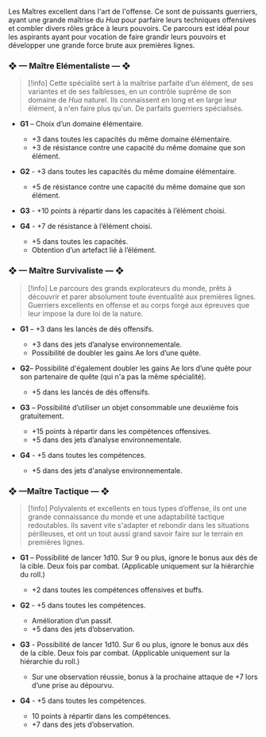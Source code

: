 Les Maîtres excellent dans l'art de l'offense. Ce sont de puissants guerriers, ayant une grande maîtrise du *Hua* pour parfaire leurs techniques offensives et combler divers rôles grâce à leurs pouvoirs. Ce parcours est idéal pour les aspirants ayant pour vocation de faire grandir leurs pouvoirs et développer une grande force brute aux premières lignes.

### **❖ — Maître Elémentaliste — ❖**
>[!info] Cette spécialité sert à la maîtrise parfaite d’un élément, de ses variantes et de ses faiblesses, en un contrôle suprême de son domaine de *Hua* naturel. Ils connaissent en long et en large leur élément, à n'en faire plus qu'un. De parfaits guerriers spécialisés.

- **G1** – Choix d’un domaine élémentaire.
	- +3 dans toutes les capacités du même domaine élémentaire.
	- +3 de résistance contre une capacité du même domaine que son élément.

- **G2** - +3 dans toutes les capacités du même domaine élémentaire.
	- +5 de résistance contre une capacité du même domaine que son élément.

- **G3** - +10 points à répartir dans les capacités à l’élément choisi.

- **G4** - +7 de résistance à l’élément choisi.
	- +5 dans toutes les capacités.
	- Obtention d’un artefact lié à l’élément.

### **❖ — Maître Survivaliste — ❖**

>[!info] Le parcours des grands explorateurs du monde, prêts à découvrir et parer absolument toute éventualité aux premières lignes. Guerriers excellents en offense et au corps forgé aux épreuves que leur impose la dure loi de la nature.

- **G1** – +3 dans les lancés de dés offensifs.
	- +3 dans des jets d’analyse environnementale.
	- Possibilité de doubler les gains Ae lors d’une quête.

- **G2**– Possibilité d'également doubler les gains Ae lors d’une quête pour son partenaire de quête (qui n'a pas la même spécialité). 
	- +5 dans les lancés de dés offensifs.

- **G3** – Possibilité d’utiliser un objet consommable une deuxième fois gratuitement.
	- +15 points à répartir dans les compétences offensives.   
	- +5 dans des jets d’analyse environnementale.

- **G4** -  +5 dans toutes les compétences. 
	- +5 dans des jets d'analyse environnementale.

### **❖ —Maître Tactique — ❖**
>[!info] Polyvalents et excellents en tous types d’offense, ils ont une grande connaissance du monde et une adaptabilité tactique redoutables. Ils savent vite s'adapter et rebondir dans les situations périlleuses, et ont un tout aussi grand savoir faire sur le terrain en premières lignes.

- **G1** – Possibilité de lancer 1d10. Sur 9 ou plus, ignore le bonus aux dés de la cible. Deux fois par combat. (Applicable uniquement sur la hiérarchie du roll.)
	- +2 dans toutes les compétences offensives et buffs.

- **G2** - +5 dans toutes les compétences.
	-  Amélioration d’un passif.
	- +5 dans des jets d’observation.

- **G3** - Possibilité de lancer 1d10. Sur 6 ou plus, ignore le bonus aux dés de la cible. Deux fois par combat. (Applicable uniquement sur la hiérarchie du roll.)
	- Sur une observation réussie, bonus à la prochaine attaque de +7 lors d’une prise au dépourvu. 

- **G4** - +5 dans toutes les compétences.
	- 10 points à répartir dans les compétences. 
	- +7 dans des jets d’observation.